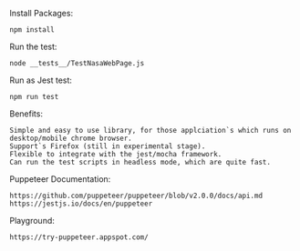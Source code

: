 Install Packages:

    npm install

Run the test:

    node __tests__/TestNasaWebPage.js

Run as Jest test:

    npm run test

Benefits:

    Simple and easy to use library, for those applciation`s which runs on desktop/mobile chrome browser.
    Support`s Firefox (still in experimental stage).
    Flexible to integrate with the jest/mocha framework.
    Can run the test scripts in headless mode, which are quite fast.

Puppeteer Documentation:

    https://github.com/puppeteer/puppeteer/blob/v2.0.0/docs/api.md
    https://jestjs.io/docs/en/puppeteer

Playground:

    https://try-puppeteer.appspot.com/

